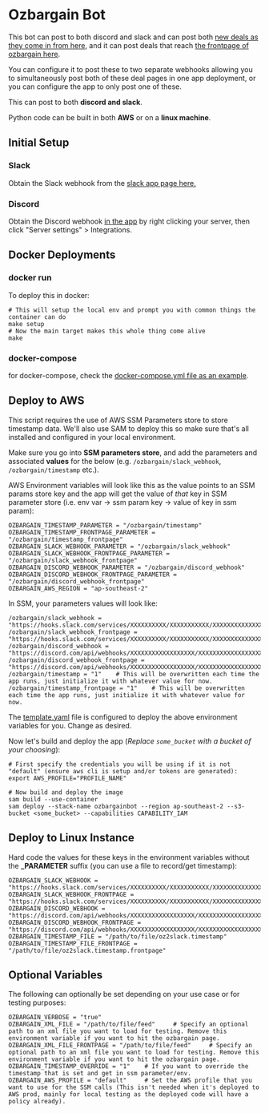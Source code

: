 # Ozbargain Bot

This bot can post to both discord and slack and can post both [new deals as they come in from here](https://www.ozbargain.com.au/deals), and it can post deals that reach [the frontpage of ozbargain here](https://www.ozbargain.com.au/).

You can configure it to post these to two separate webhooks allowing you to simultaneously post both of these deal pages in one app deployment, or you can configure the app to only post one of these.

This can post to both **discord and slack**.

Python code can be built in both **AWS** or on a **linux machine**.

## Initial Setup

### Slack

Obtain the Slack webhook from the [slack app page here.](https://api.slack.com/apps)

### Discord

Obtain the Discord webhook [in the app](https://discord.com/app) by right clicking your server, then click "Server settings" > Integrations.

## Docker Deployments

### docker run

To deploy this in docker:

```shell
# This will setup the local env and prompt you with common things the container can do
make setup
# Now the main target makes this whole thing come alive
make
```

### docker-compose

for docker-compose, check the [docker-compose.yml file as an example](docker/docker-compose.yml).

## Deploy to AWS

This script requires the use of AWS SSM Parameters store to store timestamp data. We'll also use SAM to deploy this so make sure that's all installed and configured in your local environment.

Make sure you go into **SSM parameters store**, and add the parameters and associated **values** for the below (e.g. `/ozbargain/slack_webhook`, `/ozbargain/timestamp` etc.).

AWS Environment variables will look like this as the value points to an SSM params store key and the app will get the value of *that* key in SSM parameter store (i.e. env var -> ssm param key -> value of key in ssm param):

```shell
OZBARGAIN_TIMESTAMP_PARAMETER = "/ozbargain/timestamp"
OZBARGAIN_TIMESTAMP_FRONTPAGE_PARAMETER = "/ozbargain/timestamp_frontpage"
OZBARGAIN_SLACK_WEBHOOK_PARAMETER = "/ozbargain/slack_webhook"
OZBARGAIN_SLACK_WEBHOOK_FRONTPAGE_PARAMETER = "/ozbargain/slack_webhook_frontpage"
OZBARGAIN_DISCORD_WEBHOOK_PARAMETER = "/ozbargain/discord_webhook"
OZBARGAIN_DISCORD_WEBHOOK_FRONTPAGE_PARAMETER = "/ozbargain/discord_webhook_frontpage"
OZBARGAIN_AWS_REGION = "ap-southeast-2"
```

In SSM, your parameters values will look like:

```shell
/ozbargain/slack_webhook = "https://hooks.slack.com/services/XXXXXXXXXX/XXXXXXXXXXX/XXXXXXXXXXXXXXXXXXXXXXXXXX"
/ozbargain/slack_webhook_frontpage = "https://hooks.slack.com/services/XXXXXXXXXX/XXXXXXXXXXX/XXXXXXXXXXXXXXXXXXXXXXXXXX"
/ozbargain/discord_webhook = "https://discord.com/api/webhooks/XXXXXXXXXXXXXXXXXX/XXXXXXXXXXXXXXXXXXXXXXXXXXXX"
/ozbargain/discord_webhook_frontpage = "https://discord.com/api/webhooks/XXXXXXXXXXXXXXXXXX/XXXXXXXXXXXXXXXXXXXXXXXXXXXX"
/ozbargain/timestamp = "1"    # This will be overwritten each time the app runs, just initialize it with whatever value for now.
/ozbargain/timestamp_frontpage = "1"    # This will be overwritten each time the app runs, just initialize it with whatever value for now.
```

The [template.yaml](template.yaml) file is configured to deploy the above environment variables for you. Change as desired.

Now let's build and deploy the app (*Replace `some_bucket` with a bucket of your choosing*):

```shell
# First specify the credentials you will be using if it is not "default" (ensure aws cli is setup and/or tokens are generated):
export AWS_PROFILE="PROFILE_NAME"

# Now build and deploy the image
sam build --use-container
sam deploy --stack-name ozbargainbot --region ap-southeast-2 --s3-bucket <some_bucket> --capabilities CAPABILITY_IAM
```

## Deploy to Linux Instance

Hard code the values for these keys in the environment variables without the **_PARAMETER** suffix (you can use a file to record/get timestamp):

```shell
OZBARGAIN_SLACK_WEBHOOK = "https://hooks.slack.com/services/XXXXXXXXXX/XXXXXXXXXXX/XXXXXXXXXXXXXXXXXXXXXXXXXX"
OZBARGAIN_SLACK_WEBHOOK_FRONTPAGE = "https://hooks.slack.com/services/XXXXXXXXXX/XXXXXXXXXXX/XXXXXXXXXXXXXXXXXXXXXXXXXX"
OZBARGAIN_DISCORD_WEBHOOK = "https://discord.com/api/webhooks/XXXXXXXXXXXXXXXXXX/XXXXXXXXXXXXXXXXXXXXXXXXXXXX"
OZBARGAIN_DISCORD_WEBHOOK_FRONTPAGE = "https://discord.com/api/webhooks/XXXXXXXXXXXXXXXXXX/XXXXXXXXXXXXXXXXXXXXXXXXXXXX"
OZBARGAIN_TIMESTAMP_FILE = "/path/to/file/oz2slack.timestamp"
OZBARGAIN_TIMESTAMP_FILE_FRONTPAGE = "/path/to/file/oz2slack.timestamp.frontpage"
```

## Optional Variables

The following can optionally be set depending on your use case or for testing purposes:

```shell
OZBARGAIN_VERBOSE = "true"
OZBARGAIN_XML_FILE = "/path/to/file/feed"     # Specify an optional path to an xml file you want to load for testing. Remove this environment variable if you want to hit the ozbargain page.
OZBARGAIN_XML_FILE_FRONTPAGE = "/path/to/file/feed"     # Specify an optional path to an xml file you want to load for testing. Remove this environment variable if you want to hit the ozbargain page.
OZBARGAIN_TIMESTAMP_OVERRIDE = "1"    # If you want to override the timestamp that is set and get in ssm parameter/env.
OZBARGAIN_AWS_PROFILE = "default"     # Set the AWS profile that you want to use for the SSM calls (This isn't needed when it's deployed to AWS prod, mainly for local testing as the deployed code will have a policy already).
```

